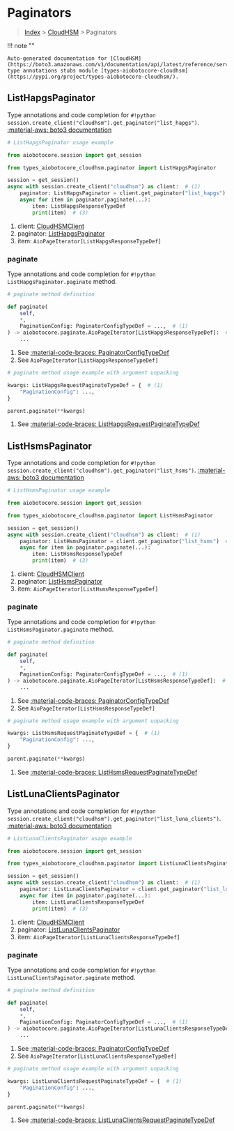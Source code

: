 # Paginators

> [Index](../README.md) > [CloudHSM](./README.md) > Paginators

!!! note ""

    Auto-generated documentation for [CloudHSM](https://boto3.amazonaws.com/v1/documentation/api/latest/reference/services/cloudhsm.html#cloudhsm)
    type annotations stubs module [types-aiobotocore-cloudhsm](https://pypi.org/project/types-aiobotocore-cloudhsm/).

## ListHapgsPaginator

Type annotations and code completion for `#!python session.create_client("cloudhsm").get_paginator("list_hapgs")`.
[:material-aws: boto3 documentation](https://boto3.amazonaws.com/v1/documentation/api/latest/reference/services/cloudhsm/paginator/ListHapgs.html#CloudHSM.Paginator.ListHapgs)

```python
# ListHapgsPaginator usage example

from aiobotocore.session import get_session

from types_aiobotocore_cloudhsm.paginator import ListHapgsPaginator

session = get_session()
async with session.create_client("cloudhsm") as client:  # (1)
    paginator: ListHapgsPaginator = client.get_paginator("list_hapgs")  # (2)
    async for item in paginator.paginate(...):
        item: ListHapgsResponseTypeDef
        print(item)  # (3)
```

1. client: [CloudHSMClient](./client.md)
2. paginator: [ListHapgsPaginator](./paginators.md#listhapgspaginator)
3. item: `AioPageIterator[ListHapgsResponseTypeDef]`


### paginate

Type annotations and code completion for `#!python ListHapgsPaginator.paginate` method.

```python
# paginate method definition

def paginate(
    self,
    *,
    PaginationConfig: PaginatorConfigTypeDef = ...,  # (1)
) -> aiobotocore.paginate.AioPageIterator[ListHapgsResponseTypeDef]:  # (2)
    ...
```

1. See [:material-code-braces: PaginatorConfigTypeDef](./type_defs.md#paginatorconfigtypedef)
2. See `AioPageIterator[ListHapgsResponseTypeDef]`


```python
# paginate method usage example with argument unpacking

kwargs: ListHapgsRequestPaginateTypeDef = {  # (1)
    "PaginationConfig": ...,
}

parent.paginate(**kwargs)
```

1. See [:material-code-braces: ListHapgsRequestPaginateTypeDef](./type_defs.md#listhapgsrequestpaginatetypedef)
## ListHsmsPaginator

Type annotations and code completion for `#!python session.create_client("cloudhsm").get_paginator("list_hsms")`.
[:material-aws: boto3 documentation](https://boto3.amazonaws.com/v1/documentation/api/latest/reference/services/cloudhsm/paginator/ListHsms.html#CloudHSM.Paginator.ListHsms)

```python
# ListHsmsPaginator usage example

from aiobotocore.session import get_session

from types_aiobotocore_cloudhsm.paginator import ListHsmsPaginator

session = get_session()
async with session.create_client("cloudhsm") as client:  # (1)
    paginator: ListHsmsPaginator = client.get_paginator("list_hsms")  # (2)
    async for item in paginator.paginate(...):
        item: ListHsmsResponseTypeDef
        print(item)  # (3)
```

1. client: [CloudHSMClient](./client.md)
2. paginator: [ListHsmsPaginator](./paginators.md#listhsmspaginator)
3. item: `AioPageIterator[ListHsmsResponseTypeDef]`


### paginate

Type annotations and code completion for `#!python ListHsmsPaginator.paginate` method.

```python
# paginate method definition

def paginate(
    self,
    *,
    PaginationConfig: PaginatorConfigTypeDef = ...,  # (1)
) -> aiobotocore.paginate.AioPageIterator[ListHsmsResponseTypeDef]:  # (2)
    ...
```

1. See [:material-code-braces: PaginatorConfigTypeDef](./type_defs.md#paginatorconfigtypedef)
2. See `AioPageIterator[ListHsmsResponseTypeDef]`


```python
# paginate method usage example with argument unpacking

kwargs: ListHsmsRequestPaginateTypeDef = {  # (1)
    "PaginationConfig": ...,
}

parent.paginate(**kwargs)
```

1. See [:material-code-braces: ListHsmsRequestPaginateTypeDef](./type_defs.md#listhsmsrequestpaginatetypedef)
## ListLunaClientsPaginator

Type annotations and code completion for `#!python session.create_client("cloudhsm").get_paginator("list_luna_clients")`.
[:material-aws: boto3 documentation](https://boto3.amazonaws.com/v1/documentation/api/latest/reference/services/cloudhsm/paginator/ListLunaClients.html#CloudHSM.Paginator.ListLunaClients)

```python
# ListLunaClientsPaginator usage example

from aiobotocore.session import get_session

from types_aiobotocore_cloudhsm.paginator import ListLunaClientsPaginator

session = get_session()
async with session.create_client("cloudhsm") as client:  # (1)
    paginator: ListLunaClientsPaginator = client.get_paginator("list_luna_clients")  # (2)
    async for item in paginator.paginate(...):
        item: ListLunaClientsResponseTypeDef
        print(item)  # (3)
```

1. client: [CloudHSMClient](./client.md)
2. paginator: [ListLunaClientsPaginator](./paginators.md#listlunaclientspaginator)
3. item: `AioPageIterator[ListLunaClientsResponseTypeDef]`


### paginate

Type annotations and code completion for `#!python ListLunaClientsPaginator.paginate` method.

```python
# paginate method definition

def paginate(
    self,
    *,
    PaginationConfig: PaginatorConfigTypeDef = ...,  # (1)
) -> aiobotocore.paginate.AioPageIterator[ListLunaClientsResponseTypeDef]:  # (2)
    ...
```

1. See [:material-code-braces: PaginatorConfigTypeDef](./type_defs.md#paginatorconfigtypedef)
2. See `AioPageIterator[ListLunaClientsResponseTypeDef]`


```python
# paginate method usage example with argument unpacking

kwargs: ListLunaClientsRequestPaginateTypeDef = {  # (1)
    "PaginationConfig": ...,
}

parent.paginate(**kwargs)
```

1. See [:material-code-braces: ListLunaClientsRequestPaginateTypeDef](./type_defs.md#listlunaclientsrequestpaginatetypedef)

